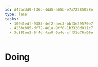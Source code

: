 ```yaml
---
id: d42addd9-f36c-4dd5-a65b-e7a72285058e
type: lane
tasks:
  - 10945edf-9383-4ef2-aec3-bbf3e29570e7
  - 425beb85-df72-4e1a-9ff0-1b3320d011c7
  - 3c885ee3-0f4d-4aa0-9a4e-cff31e76a90e
---
```


# Doing
